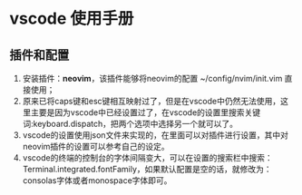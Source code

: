 # vscode 使用手册
## 插件和配置
1. 安装插件：**neovim**，该插件能够将neovim的配置 ~/config/nvim/init.vim 直接使用；
2. 原来已将caps键和esc键相互映射过了，但是在vscode中仍然无法使用，这里主要是因为vscode中已经设置过了，在vscode的设置里搜索关键词:keyboard.dispatch，把两个选项中选择另一个就可以了。
3. vscode的设置使用json文件来实现的，在里面可以对插件进行设置，其中对neovim插件的设置可以参考自己的设定。
4. vscode的终端的控制台的字体间隔变大，可以在设置的搜索栏中搜索：Terminal.integrated.fontFamily，如果默认配置是空的话，就修改为：consolas字体或者monospace字体即可。